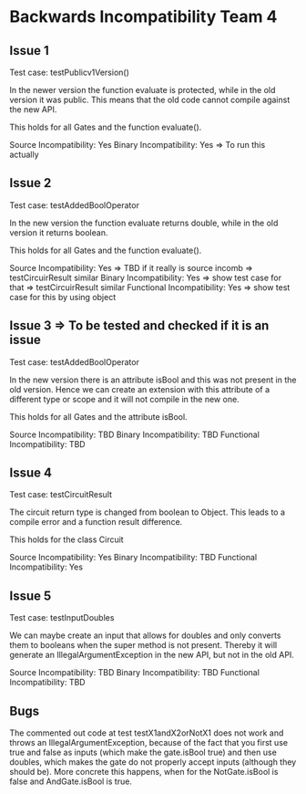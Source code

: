 # Backwards Incompatibility Team 4

## Issue 1
Test case: testPublicv1Version()

In the newer version the function evaluate is protected, while in the old version it was public. This means that the old code cannot compile against the new API. 

This holds for all Gates and the function evaluate().

Source Incompatibility: Yes
Binary Incompatibility: Yes => To run this actually

## Issue 2
Test case: testAddedBoolOperator

In the new version the function evaluate returns double, while in the old version it returns boolean. 

This holds for all Gates and the function evaluate().

Source Incompatibility: Yes => TBD if it really is source incomb => testCircuirResult similar
Binary Incompatibility: Yes => show test case for that => testCircuirResult similar
Functional Incompatibility: Yes => show test case for this by using object

## Issue 3 => To be tested and checked if it is an issue
Test case: testAddedBoolOperator

In the new version there is an attribute isBool and this was not present in the old version. Hence we can create an extension with this attribute of a different type or scope and it will not compile in the new one. 

This holds for all Gates and the attribute isBool.

Source Incompatibility: TBD
Binary Incompatibility: TBD
Functional Incompatibility: TBD

## Issue 4
Test case: testCircuitResult

The circuit return type is changed from boolean to Object. This leads to a compile error and a function result difference. 

This holds for the class Circuit

Source Incompatibility: Yes
Binary Incompatibility: TBD
Functional Incompatibility: Yes


## Issue 5
Test case: testInputDoubles

We can maybe create an input that allows for doubles and only converts them to booleans when the super method is not present. Thereby it will generate an IllegalArgumentException in the new API, but not in the old API. 

Source Incompatibility: TBD
Binary Incompatibility: TBD
Functional Incompatibility: TBD


## Bugs
The commented out code at test testX1andX2orNotX1 does not work and throws an IllegalArgumentException, because of the fact that you first use true and false as inputs (which make the gate.isBool true) and then use doubles, which makes the gate do not properly accept inputs (although they should be). More concrete this happens, when for the NotGate.isBool is false and AndGate.isBool is true. 